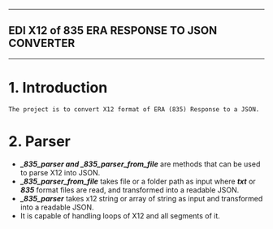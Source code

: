---------------------------------------------
## EDI X12 of 835 ERA RESPONSE TO JSON CONVERTER
---------------------------------------------

# 1. Introduction
    The project is to convert X12 format of ERA (835) Response to a JSON.

# 2. Parser
*    ***_835_parser and _835_parser_from_file*** are methods that can be used to parse X12 into JSON.
*    ***_835_parser_from_file*** takes file or a folder path as input where ***txt*** or ***835*** format files are read, and transformed into a readable JSON.
*    ***_835_parser*** takes x12 string or array of string as input and transformed into a readable JSON.
*    It is capable of handling loops of X12 and all segments of it.
